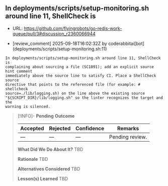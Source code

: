 ## In deployments/scripts/setup-monitoring.sh around line 11, ShellCheck is

- URL: https://github.com/flyingrobots/go-redis-work-queue/pull/3#discussion_r2360066944

- [review_comment] 2025-09-18T16:02:32Z by coderabbitai[bot] (deployments/scripts/setup-monitoring.sh:11)

```text
In deployments/scripts/setup-monitoring.sh around line 11, ShellCheck is
complaining about sourcing a file (SC1091); add an explicit source hint comment
immediately above the source line to satisfy CI. Place a ShellCheck source
directive that points to the referenced file (for example: # shellcheck
source=./lib/logging.sh) on the line above the existing source
"${SCRIPT_DIR}/lib/logging.sh" so the linter recognizes the target and the
warning is silenced.
```

> [!INFO]- **Pending**
> **Outcome**
> 
> | Accepted | Rejected | Confidence | Remarks |
> |----------|----------|------------|---------|
> | — | — | — | Pending review. |
>
> **What Did We Do About It?**
> TBD
>
> **Rationale**
> TBD
>
> **Alternatives Considered**
> TBD
>
> **Lesson(s) Learned**
> TBD
